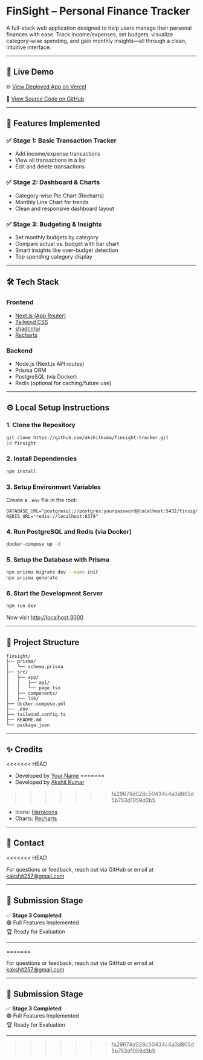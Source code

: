 #  FinSight – Personal Finance Tracker

A full-stack web application designed to help users manage their personal finances with ease. Track income/expenses, set budgets, visualize category-wise spending, and gain monthly insights—all through a clean, intuitive interface.

---

## 🔗 Live Demo

🌐 [View Deployed App on Vercel](https://your-vercel-url.vercel.app)

📁 [View Source Code on GitHub](https://github.com/akshitkuma/finsight-tracker)

---

## 🚀 Features Implemented

### ✅ Stage 1: Basic Transaction Tracker
- Add income/expense transactions
- View all transactions in a list
- Edit and delete transactions

### ✅ Stage 2: Dashboard & Charts
- Category-wise Pie Chart (Recharts)
- Monthly Line Chart for trends
- Clean and responsive dashboard layout

### ✅ Stage 3: Budgeting & Insights
- Set monthly budgets by category
- Compare actual vs. budget with bar chart
- Smart insights like over-budget detection
- Top spending category display

---

## 🛠 Tech Stack

### Frontend
- [Next.js (App Router)](https://nextjs.org/)
- [Tailwind CSS](https://tailwindcss.com/)
- [shadcn/ui](https://ui.shadcn.com/)
- [Recharts](https://recharts.org/en-US/)

### Backend
- Node.js (Next.js API routes)
- Prisma ORM
- PostgreSQL (via Docker)
- Redis (optional for caching/future use)

---

## ⚙️ Local Setup Instructions

### 1. Clone the Repository

```bash
git clone https://github.com/akshitkuma/finsight-tracker.git
cd finsight
```

### 2. Install Dependencies

```bash
npm install
```

### 3. Setup Environment Variables

Create a `.env` file in the root:

```
DATABASE_URL="postgresql://postgres:yourpassword@localhost:5432/finsight"
REDIS_URL="redis://localhost:6379"
```

### 4. Run PostgreSQL and Redis (via Docker)

```bash
docker-compose up -d
```

### 5. Setup the Database with Prisma

```bash
npx prisma migrate dev --name init
npx prisma generate
```

### 6. Start the Development Server

```bash
npm run dev
```

Now visit [http://localhost:3000](http://localhost:3000)

---

## 📂 Project Structure

```
finsight/
├── prisma/
│   └── schema.prisma
├── src/
│   ├── app/
│   │   ├── api/
│   │   └── page.tsx
│   ├── components/
│   ├── lib/
├── docker-compose.yml
├── .env
├── tailwind.config.ts
├── README.md
└── package.json
```

---

## ✨ Credits

<<<<<<< HEAD
- Developed by [Your Name](https://github.com/akshitkuma)
=======
- Developed by [Akshit Kumar](https://github.com/akshitkuma)
>>>>>>> fa29674d028c50434c4a0d805d5b753d1059d3b5
- Icons: [Heroicons](https://heroicons.com/)
- Charts: [Recharts](https://recharts.org/)

---

## 📩 Contact
<<<<<<< HEAD

For questions or feedback, reach out via GitHub or email at kakshit257@gmail.com

---

## 🏁 Submission Stage

✅ **Stage 3 Completed**  
🟢 Full Features Implemented  
🏆 Ready for Evaluation

---
=======

For questions or feedback, reach out via GitHub or email at kakshit257@gmail.com

---

## 🏁 Submission Stage

✅ **Stage 3 Completed**  
🟢 Full Features Implemented  
🏆 Ready for Evaluation

---

>>>>>>> fa29674d028c50434c4a0d805d5b753d1059d3b5
